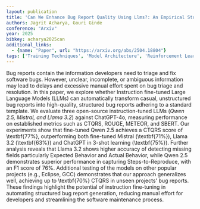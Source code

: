 ```yaml
---
layout: publication
title: 'Can We Enhance Bug Report Quality Using Llms?: An Empirical Study Of Llm-based Bug Report Generation'
authors: Jagrit Acharya, Gouri Ginde
conference: "Arxiv"
year: 2025
bibkey: acharya2025can
additional_links:
  - {name: "Paper", url: "https://arxiv.org/abs/2504.18804"}
tags: ['Training Techniques', 'Model Architecture', 'Reinforcement Learning', 'GPT', 'Pretraining Methods', 'BERT', 'Fine-Tuning']
---
```

Bug reports contain the information developers need to triage and fix
software bugs. However, unclear, incomplete, or ambiguous information may lead
to delays and excessive manual effort spent on bug triage and resolution. In
this paper, we explore whether Instruction fine-tuned Large Language Models
(LLMs) can automatically transform casual, unstructured bug reports into
high-quality, structured bug reports adhering to a standard template. We
evaluate three open-source instruction-tuned LLMs (*Qwen 2.5, Mistral, and
Llama 3.2*) against ChatGPT-4o, measuring performance on established metrics
such as CTQRS, ROUGE, METEOR, and SBERT. Our experiments show that fine-tuned
Qwen 2.5 achieves a CTQRS score of \textbf\{77%\}, outperforming both fine-tuned
Mistral (\textbf\{71%\}), Llama 3.2 (\textbf\{63%\}) and ChatGPT in 3-shot learning
(\textbf\{75%\}). Further analysis reveals that Llama 3.2 shows higher accuracy
of detecting missing fields particularly Expected Behavior and Actual Behavior,
while Qwen 2.5 demonstrates superior performance in capturing
Steps-to-Reproduce, with an F1 score of 76%. Additional testing of the models
on other popular projects (e.g., Eclipse, GCC) demonstrates that our approach
generalizes well, achieving up to \textbf\{70%\} CTQRS in unseen projects' bug
reports. These findings highlight the potential of instruction fine-tuning in
automating structured bug report generation, reducing manual effort for
developers and streamlining the software maintenance process.
